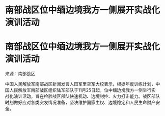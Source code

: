 # 南部战区位中缅边境我方一侧展开实战化演训活动

# 南部战区位中缅边境我方一侧展开实战化演训活动

来源：南部战区

中国人民解放军南部战区新闻发言人田军里空军大校表示，根据年度训练计划，中国人民解放军南部战区组织陆军部队于11月25日起，位中缅边境我方一侧举行实战化演训活动，旨在检验战区部队快速机动、边境封控、火力打击能力。战区部队时刻做好应对各类突发情况准备，坚决维护国家主权、边境稳定和人民生命财产安全。

